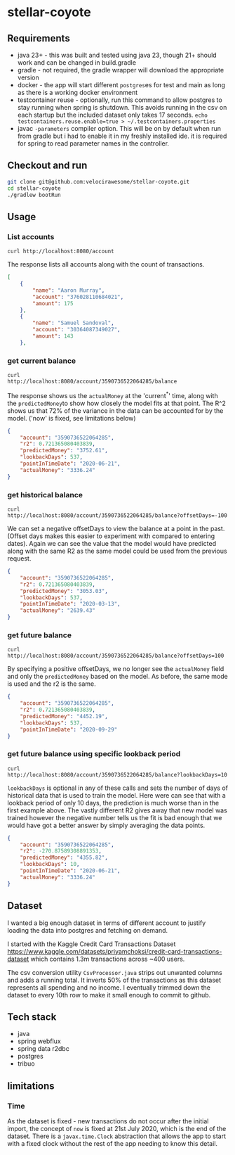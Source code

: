 # stellar-coyote


## Requirements
- java 23+ - this was built and tested using java 23, though 21+ should work and can be changed in build.gradle
- gradle - not required, the gradle wrapper will download the appropriate version
- docker - the app will start different `postgres`es for test and main as long as there is a working docker environment
- testcontainer reuse - optionally, run this command to allow postgres to stay running when spring is shutdown. This avoids running in the csv on each startup but the included dataset only takes 17 seconds. `echo testcontainers.reuse.enable=true > ~/.testcontainers.properties`
- javac `-parameters` compiler option. This will be on by default when run from gradle but i had to enable it in my freshly installed ide. it is required for spring to read parameter names in the controller.
  

## Checkout and run
```bash
git clone git@github.com:velocirawesome/stellar-coyote.git
cd stellar-coyote
./gradlew bootRun
```

## Usage
### List accounts
<code>curl http://localhost:8080/account</code>

The response lists all accounts along with the count of transactions.

```json
[
    {
        "name": "Aaron Murray",
        "account": "376028110684021",
        "amount": 175
    },
    {
        "name": "Samuel Sandoval",
        "account": "30364087349027",
        "amount": 143
    },
 ```

### get current balance

<code>curl http://localhost:8080/account/3590736522064285/balance</code>

The response shows us the `actualMoney` at the 'current<sup>*</sup>' time, along with the `predictedMoney`to show how closely the model fits at that point.
The R^2 shows us that 72% of the variance in the data can be accounted for by the model. ('now' is fixed, see limitations below)

```json
{
    "account": "3590736522064285",
    "r2": 0.721365080403839,
    "predictedMoney": "3752.61",
    "lookbackDays": 537,
    "pointInTimeDate": "2020-06-21",
    "actualMoney": "3336.24"
}
```

### get historical balance
<code>curl http://localhost:8080/account/3590736522064285/balance?offsetDays=-100</code>

We can set a negative offsetDays to view the balance at a point in the past. (Offset days makes this easier to experiment with compared to entering dates).
Again we can see the value that the model would have predicted along with the same R2 as the same model could be used from the previous request.

```json
{
    "account": "3590736522064285",
    "r2": 0.721365080403839,
    "predictedMoney": "3053.03",
    "lookbackDays": 537,
    "pointInTimeDate": "2020-03-13",
    "actualMoney": "2639.43"
}
```

### get future balance
<code>curl http://localhost:8080/account/3590736522064285/balance?offsetDays=100</code>

By specifying a positive offsetDays, we no longer see the `actualMoney` field and only the `predictedMoney` based on the model.
As before, the same mode is used and the r2 is the same.

```json
{
    "account": "3590736522064285",
    "r2": 0.721365080403839,
    "predictedMoney": "4452.19",
    "lookbackDays": 537,
    "pointInTimeDate": "2020-09-29"
}
```

### get future balance using specific lookback period
<code>curl http://localhost:8080/account/3590736522064285/balance?lookbackDays=10</code>

`lookbackDays` is optional in any of these calls and sets the number of days of historical data that is used to train the model.
Here were can see that with a lookback period of only 10 days, the prediction is much worse than in the first example above.
The vastly different R2 gives away that new model was trained however the negative number tells us the fit is bad enough that we would have got a better answer by simply averaging the data points.

```json
{
    "account": "3590736522064285",
    "r2": -270.87589308891353,
    "predictedMoney": "4355.82",
    "lookbackDays": 10,
    "pointInTimeDate": "2020-06-21",
    "actualMoney": "3336.24"
}
```

## Dataset
I wanted a big enough dataset in terms of different account to justify loading the data into postgres and fetching on demand.

I started with the Kaggle Credit Card Transactions Dataset https://www.kaggle.com/datasets/priyamchoksi/credit-card-transactions-dataset which contains 1.3m transactions across ~400 users.

The csv conversion utility `CsvProcessor.java` strips out unwanted columns and adds a running total.
It inverts 50% of the transactions as this dataset represents all spending and no income.
I eventually trimmed down the dataset to every 10th row to make it small enough to commit to github.

## Tech stack

- java
- spring webflux
- spring data r2dbc
- postgres
- tribuo

## limitations
### Time
As the dataset is fixed - new transactions do not occur after the initial import, the concept of `now` is fixed at 21st July 2020, which is the end of the dataset. There is a `javax.time.Clock` abstraction that allows the app to start with a fixed clock without the rest of the app needing to know this detail.
